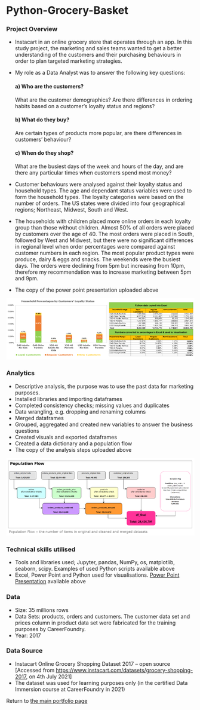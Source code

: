 # Python-Grocery-Basket

### Project Overview
- Instacart in an online grocery store that operates through an app. In this study project, the marketing and sales teams wanted to get a better understanding of the customers and their purchasing behaviours in order to plan targeted marketing strategies. 
- My role as a Data Analyst was to answer the following key questions:
    
    #### a) Who are the customers?
    What are the customer demographics? Are there differences in ordering habits based on a customer’s loyalty status and regions?
     #### b) What do they buy? 
    Are certain types of products more popular, are there differences in customers’ behaviour?
     #### c) When do they shop?
    What are the busiest days of the week and hours of the day, and are there any particular times when customers spend most money?

- Customer behaviours were analysed against their loyalty status and household types. The age and dependant status variables were used to form the household types. The loyalty categories were based on the number of orders. The US states were divided into four geographical regions; Northeast, Midwest, South and West. 

- The households with children placed more online orders in each loyalty group than those without children. Almost 50% of all orders were placed by customers over the age of 40.  The most orders were placed in South, followed by West and Midwest, but there were no significant differences in regional level when order percentages were compared against customer numbers in each region. The most popular product types were produce, dairy & eggs and snacks. The weekends were the busiest days. The orders were declining from 5pm but increasing from 10pm, therefore my recommendation was to increase marketing between 5pm and 9pm.
- The copy of the power point presentation uploaded above

![](https://github.com/Senja-P/Images/blob/main/GitHub_Instacart.png) 

### Analytics
- Descriptive analysis, the purpose was to use the past data for marketing purposes.
- Installed libraries and importing dataframes
- Completed consistency checks; missing values and duplicates
- Data wrangling, e.g. dropping and renaming columns
- Merged dataframes
- Grouped, aggregated and created new variables to answer the business questions
- Created visuals and exported dataframes
- Created a data dictionary and a population flow
- The copy of the analysis steps uploaded above

![](https://github.com/Senja-P/Images/blob/main/GitHub_PopulationFlow..png)

### Technical skills utilised
- Tools and libraries used; Jupyter, pandas, NumPy, os, matplotlib, seaborn, scipy. Examples of used Python scripts available above
- Excel, Power Point and Python used for visualisations. [Power Point Presentation](https://github.com/Senja-P/Python-Grocery-Basket/blob/main/Instacart_Presentation_v.2021_08_01.pdf) available above 


### Data
- Size: 35 millions rows 
- Data Sets: products, orders and customers. The customer data set and prices column in product data set were fabricated for the training purposes by CareerFoundry.
- Year: 2017 

### Data Source 
- Instacart Online Grocery Shopping Dataset 2017 – open source [Accessed from https://www.instacart.com/datasets/grocery-shopping-2017, on 4th July 2021] 
- The dataset was used for learning purposes only (in the certified Data Immersion course at CareerFoundry in 2021)

Return to [the main portfolio page](https://github.com/Senja-P)
